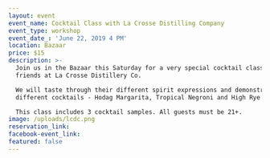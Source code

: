 ```yaml
---
layout: event
event_name: Cocktail Class with La Crosse Distilling Company
event_type: workshop
event_date_: 'June 22, 2019 4 PM'
location: Bazaar
price: $15
description: >-
  Join us in the Bazaar this Saturday for a very special cocktail class with our
  friends at La Crosse Distillery Co.

  We will taste through their different spirit expressions and demonstrate 3
  different cocktails - Hodag Margarita, Tropical Negroni and High Rye Highball.

  This class includes 3 cocktail samples. All guests must be 21+.
image: /uploads/lcdc.png
reservation_link:
facebook-event_link:
featured: false
---
```


